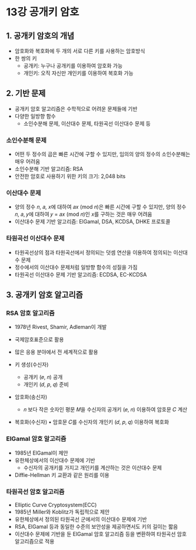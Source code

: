 # 13강 공개키 암호

## 1. 공개키 암호의 개념

- 암호화와 복호화에 두 개의 서로 다른 키를 사용하는 암호방식
- 한 쌍의 키
    - 공개키: 누구나 공개키를 이용하여 암호화 가능
    - 개인키: 오직 자신만 개인키를 이용하여 복호화 가능

## 2. 기반 문제

- 공개키 암호 알고리즘은 수학적으로 어려운 문제들에 기반
- 다양한 일방향 함수
    - 소인수분해 문제, 이산대수 문제, 타원곡선 이산대수 문제 등

### 소인수분해 문제

- 어떤 두 정수의 곱은 빠른 시간에 구할 수 있지만, 임의의 양의 정수의 소인수분해는 매우 어려움
- 소인수분해 기반 알고리즘: RSA
- 안전한 암호로 사용하기 위한 키의 크기: 2,048 bits

### 이산대수 문제

- 양의 정수 𝑛, 𝑎, 𝑥에 대하여 𝑎𝑥 (mod 𝑛)은 빠른 시간에 구할 수 있지만, 양의 정수 𝑛, 𝑎, 𝑦에 대하여 𝑦 = 𝑎𝑥 (mod 𝑛)인 𝑥를 구하는 것은 매우 어려움
- 이산대수 문제 기반 알고리즘: ElGamal, DSA, KCDSA, DHKE 프로토콜

### 타원곡선 이산대수 문제

- 타원곡선상의 점과 타원곡선에서 정의되는 덧셈 연산을 이용하여 정의되는 이산대수 문제
- 정수에서의 이산대수 문제처럼 일방향 함수의 성질을 가짐
- 타원곡선 이산대수 문제 기반 알고리즘: ECDSA, EC-KCDSA

## 3. 공개키 암호 알고리즘

### RSA 암호 알고리즘

- 1978년 Rivest, Shamir, Adleman이 개발
- 국제암호표준으로 활용
- 많은 응용 분야에서 전 세계적으로 활용

- 키 생성(수신자)
    - 공개키 (𝑒, 𝑛) 공개
    - 개인키 (𝑑, 𝑝, 𝑞) 준비
- 암호화(송신자)
    - 𝑛 보다 작은 숫자인 평문 𝑀을 수신자의 공개키 (𝑒, 𝑛) 이용하여 암호문 𝐶 계산
- 복호화(수신자)
  • 암호문 𝐶를 수신자의 개인키 (𝑑, 𝑝, 𝑞) 이용하여 복호화

### ElGamal 암호 알고리즘

- 1985년 ElGamal이 제안
- 유한체상에서의 이산대수 문제에 기반
    - 수신자의 공개키를 가지고 개인키를 계산하는 것은 이산대수 문제
- Diffie-Hellman 키 교환과 같은 원리를 이용

### 타원곡선 암호 알고리즘

- Elliptic Curve Cryptosystem(ECC)
- 1985년 Miller와 Koblitz가 독립적으로 제안
- 유한체상에서 정의된 타원곡선 군에서의 이산대수 문제에 기반
- RSA, ElGamal 등과 동일한 수준의 보안성을 제공하면서도 키의 길이는 짧음
- 이산대수 문제에 기반을 둔 ElGamal 암호 알고리즘 등을 변환하여 타원곡선 암호 알고리즘으로 적용
